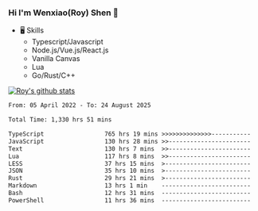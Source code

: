 ### Hi I'm Wenxiao(Roy) Shen 👋
- 🖥 Skills
  - Typescript/Javascript
  - Node.js/Vue.js/React.js
  - Vanilla Canvas
  - Lua
  - Go/Rust/C++

[![Roy's github stats](https://github-readme-stats.vercel.app/api?username=RoyShen12&show_icons=true&theme=radical&hide=prs,contribs)](https://github.com/anuraghazra/github-readme-stats)
<!--START_SECTION:waka-->

```txt
From: 05 April 2022 - To: 24 August 2025

Total Time: 1,330 hrs 51 mins

TypeScript                 765 hrs 19 mins >>>>>>>>>>>>>>-----------   57.02 %
JavaScript                 130 hrs 28 mins >>-----------------------   09.72 %
Text                       130 hrs 7 mins  >>-----------------------   09.69 %
Lua                        117 hrs 8 mins  >>-----------------------   08.73 %
LESS                       37 hrs 15 mins  >------------------------   02.78 %
JSON                       35 hrs 10 mins  >------------------------   02.62 %
Rust                       29 hrs 21 mins  >------------------------   02.19 %
Markdown                   13 hrs 1 min    -------------------------   00.97 %
Bash                       12 hrs 31 mins  -------------------------   00.93 %
PowerShell                 11 hrs 36 mins  -------------------------   00.86 %
```

<!--END_SECTION:waka-->
